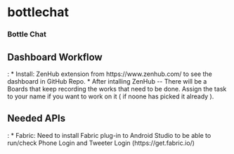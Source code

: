 # bottlechat
<h3>Bottle Chat</h3>

<h2>Dashboard Workflow</h2>:
* Install: ZenHub extension from https://www.zenhub.com/ to see the dashboard in GitHub Repo.
* After intalling ZenHub -- There will be a Boards that keep recording the works that need to be done. Assign the task to your name if you want to work on it ( if noone has picked it already ).

<h2>Needed APIs</h2>:
* Fabric: Need to install Fabric plug-in to Android Studio to be able to run/check Phone Login and Tweeter Login (https://get.fabric.io/)
